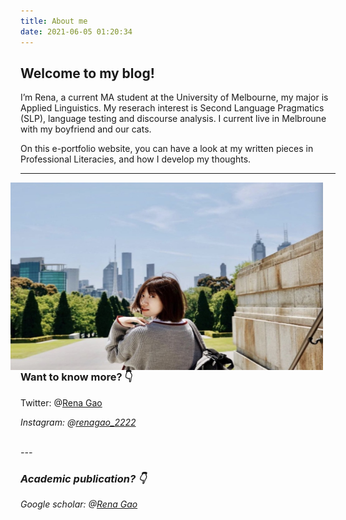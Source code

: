 ```yaml
---
title: About me
date: 2021-06-05 01:20:34
---
```



## Welcome to my blog!

I’m Rena, a current MA student at the University of Melbourne, my major is Applied Linguistics. My reserach interest is Second Language Pragmatics (SLP), language testing and discourse analysis. I current live in Melbroune with my boyfriend and our cats. 

On this e-portfolio website, you can have a look at my written pieces in Professional Literacies, and how I develop my thoughts.

---


<div align=center>
    <img src="/assets/images/aboutpicme.jpeg" align="right" width="500" height="300" style="padding: 0; margin-right:20px"><br />
</div>

### Want to know more? 👇  




<i class="iconfont icon-twitter-fill"></i> Twitter: @[Rena Gao](https://twitter.com/weiweigao1997) 

<i class="iconfont icon-instagram-fill"> Instagram: @[renagao_2222](https://www.instagram.com/renagao2222__/)


<br>
---

### Academic publication? 👇 

<i class="iconfont icon-google-fill"></i> Google scholar: @[Rena Gao](https://scholar.google.com/citations?hl=zh-CN&user=tlrRR9cAAAAJ&view_op=list_works&gmla=AJsN-F7m_rftwvc7sZ-9qRK9xND_oTFwbVii7Kdt7VivGX4gz16cy7a-wSi8ZtBw7WhtjSjfWWwuTz5HsC230Oae0kRqBjQOewmZhFIu_3HeBjpTUOIJZh5JJJUnT1Kt4WXbiNMTkqSy)


